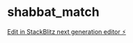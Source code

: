 # shabbat_match

[Edit in StackBlitz next generation editor ⚡️](https://stackblitz.com/~/github.com/almog-gaya/shabbat_match)